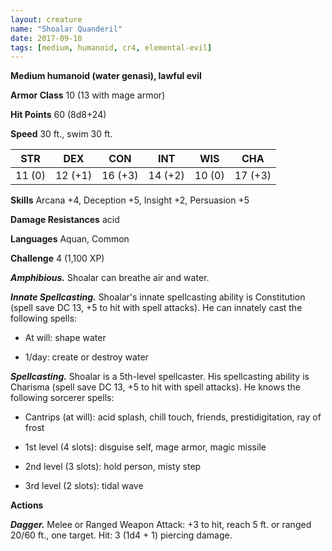 ```yaml
---
layout: creature
name: "Shoalar Quanderil"
date: 2017-09-10
tags: [medium, humanoid, cr4, elemental-evil]
---
```


**Medium humanoid (water genasi), lawful evil**

**Armor Class** 10 (13 with mage armor)

**Hit Points** 60 (8d8+24)

**Speed** 30 ft., swim 30 ft.

|   STR   |   DEX   |   CON   |   INT   |   WIS   |   CHA   |
|:-----:|:-----:|:-----:|:-----:|:-----:|:-----:|
| 11 (0) | 12 (+1) | 16 (+3) | 14 (+2) | 10 (0) | 17 (+3) |

**Skills** Arcana +4, Deception +5, Insight +2, Persuasion +5

**Damage Resistances** acid

**Languages** Aquan, Common

**Challenge** 4 (1,100 XP)

***Amphibious.*** Shoalar can breathe air and water.

***Innate Spellcasting.*** Shoalar's innate spellcasting ability is Constitution (spell save DC 13, +5 to hit with spell attacks). He can innately cast the following spells: 

* At will: shape water

* 1/day: create or destroy water

***Spellcasting.*** Shoalar is a 5th-level spellcaster. His spellcasting ability is Charisma (spell save DC 13, +5 to hit with spell attacks). He knows the following sorcerer spells: 

* Cantrips (at will): acid splash, chill touch, friends, prestidigitation, ray of frost

* 1st level (4 slots): disguise self, mage armor, magic missile

* 2nd level (3 slots): hold person, misty step

* 3rd level (2 slots): tidal wave

**Actions**

***Dagger.*** Melee or Ranged Weapon Attack: +3 to hit, reach 5 ft. or ranged 20/60 ft., one target. Hit: 3 (1d4 + 1) piercing damage.

